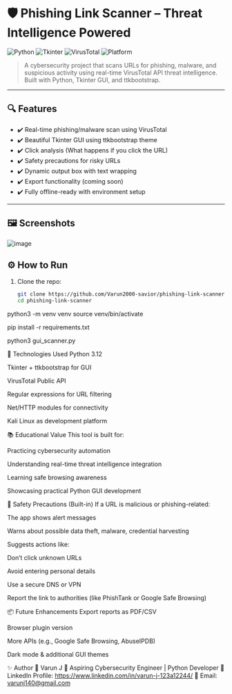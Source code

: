 # 🛡️ Phishing Link Scanner – Threat Intelligence Powered

![Python](https://img.shields.io/badge/Python-3.12-blue)
![Tkinter](https://img.shields.io/badge/Tkinter-GUI-orange)
![VirusTotal](https://img.shields.io/badge/VirusTotal-API-blueviolet)
![Platform](https://img.shields.io/badge/Platform-Kali%20Linux-red)

> A cybersecurity project that scans URLs for phishing, malware, and suspicious activity using real-time VirusTotal API threat intelligence. Built with Python, Tkinter GUI, and ttkbootstrap.

---

## 🔍 Features

- ✔️ Real-time phishing/malware scan using VirusTotal
- ✔️ Beautiful Tkinter GUI using ttkbootstrap theme
- ✔️ Click analysis (What happens if you click the URL)
- ✔️ Safety precautions for risky URLs
- ✔️ Dynamic output box with text wrapping
- ✔️ Export functionality (coming soon)
- ✔️ Fully offline-ready with environment setup

---

## 🖼️ Screenshots

![image](https://github.com/user-attachments/assets/3b50680b-9f0f-468d-93a6-413a76c62005)

## ⚙️ How to Run

1. Clone the repo:
   ```bash
   git clone https://github.com/Varun2000-savior/phishing-link-scanner.git
   cd phishing-link-scanner

python3 -m venv venv
source venv/bin/activate

pip install -r requirements.txt

python3 gui_scanner.py



🧠 Technologies Used
Python 3.12

Tkinter + ttkbootstrap for GUI

VirusTotal Public API

Regular expressions for URL filtering

Net/HTTP modules for connectivity

Kali Linux as development platform

📚 Educational Value
This tool is built for:

Practicing cybersecurity automation

Understanding real-time threat intelligence integration

Learning safe browsing awareness

Showcasing practical Python GUI development

🚨 Safety Precautions (Built-in)
If a URL is malicious or phishing-related:

The app shows alert messages

Warns about possible data theft, malware, credential harvesting

Suggests actions like:

Don’t click unknown URLs

Avoid entering personal details

Use a secure DNS or VPN

Report the link to authorities (like PhishTank or Google Safe Browsing)

📦 Future Enhancements
 Export reports as PDF/CSV

 Browser plugin version

 More APIs (e.g., Google Safe Browsing, AbuseIPDB)

 Dark mode & additional GUI themes

✨ Author
👤 Varun J
💼 Aspiring Cybersecurity Engineer | Python Developer
🔗 LinkedIn Profile: https://www.linkedin.com/in/varun-j-123a12244/
📧 Email: varunj140@gmail.com



